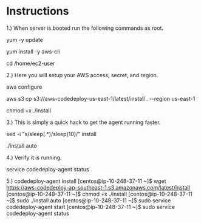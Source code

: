 Instructions
============
1.) When server is booted run the following commands as root.

yum -y update

yum install -y aws-cli

cd /home/ec2-user

2.) Here you will setup your AWS access, secret, and region.

aws configure 

aws s3 cp s3://aws-codedeploy-us-east-1/latest/install . --region us-east-1

chmod +x ./install

3.) This is simply a quick hack to get the agent running faster.

sed -i "s/sleep(.*)/sleep(10)/" install 

./install auto

4.) Verify it is running.

service codedeploy-agent status 

5.) codedeploy-agent install 
[centos@ip-10-248-37-11 ~]$ wget https://aws-codedeploy-ap-southeast-1.s3.amazonaws.com/latest/install
[centos@ip-10-248-37-11 ~]$ chmod +x ./install
[centos@ip-10-248-37-11 ~]$ sudo ./install auto
[centos@ip-10-248-37-11 ~]$ sudo service codedeploy-agent start
[centos@ip-10-248-37-11 ~]$ sudo service codedeploy-agent status
